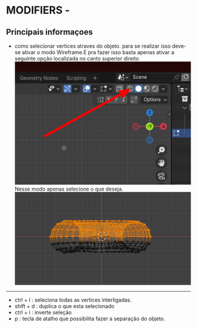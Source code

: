 # MODIFIERS -

## Principais informaçoes

- como selecionar vertices atraves do objeto.
para se realizar isso deve-se ativar o modo Wireframe.E pra fazer isso basta apenas ativar a seguinte opção localizada no canto superior direito <br>
![WireframeAtivar.png](.\WireframeAtivar.png)
Nesse modo apenas selecione o que deseja.<br> 
![WireframeAtivo.png](.\WireframeAtivo.png)
--- 

- ctrl + l : seleciona todas as vertices interligadas.
- shift + d : duplica o que esta selecionado
- ctrl + i : inverte seleção
- p : tecla de atalho que possibilita fazer a separação do objeto.
